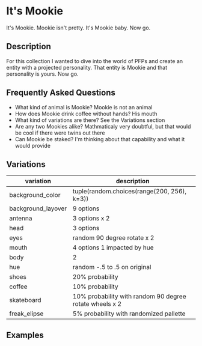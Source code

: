 # It's Mookie
It's Mookie. Mookie isn't pretty. It's Mookie baby. Now go.

## Description
For this collection I wanted to dive into the world of PFPs and create an entity with a projected personality. That entity is Mookie and that personality is yours. Now go.

## Frequently Asked Questions
- What kind of animal is Mookie?
Mookie is not an animal
- How does Mookie drink coffee without hands?
His mouth
- What kind of variations are there?
See the Variations section
- Are any two Mookies alike?
Mathmaticaly very doubtful, but that would be cool if there were twins out there
- Can Mookie be staked?
I'm thinking about that capability and what it would provide

## Variations
| variation           | description |
|---------------------|-------------|
| background_color    | tuple(random.choices(range(200, 256), k=3)) |
| background_layover  | 9 options |
| antenna             | 3 options x 2 |
| head                | 3 options |
| eyes                | random 90 degree rotate x 2 |
| mouth               | 4 options 1 impacted by hue |
| body                | 2 |
| hue                 | random -.5 to .5 on original |
| shoes               | 20% probability |
| coffee              | 10% probability |
| skateboard          | 10% probability with random 90 degree rotate wheels x 2|
| freak_elipse        | 5% probability with randomized pallette|

## Examples